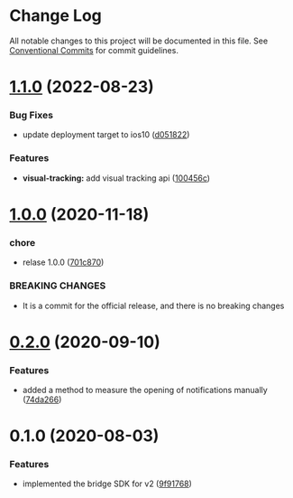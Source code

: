 # Change Log

All notable changes to this project will be documented in this file.
See [Conventional Commits](https://conventionalcommits.org) for commit guidelines.

# [1.1.0](https://github.com/plaidev/karte-react-native/compare/@react-native-karte/notification@1.0.0...@react-native-karte/notification@1.1.0) (2022-08-23)


### Bug Fixes

* update deployment target to ios10 ([d051822](https://github.com/plaidev/karte-react-native/commit/d051822d24b5441f894b83abc6d22dcfcf689946))


### Features

* **visual-tracking:** add visual tracking api ([100456c](https://github.com/plaidev/karte-react-native/commit/100456c3d60cdd34b3a1079b20185eafa3b3a416))





# [1.0.0](https://github.com/plaidev/karte-react-native/compare/@react-native-karte/notification@0.2.0...@react-native-karte/notification@1.0.0) (2020-11-18)


### chore

* relase 1.0.0 ([701c870](https://github.com/plaidev/karte-react-native/commit/701c870fbda772ec180339643ac5c81d85ac9d65))


### BREAKING CHANGES

* It is a commit for the official release, and there is no breaking changes





# [0.2.0](https://github.com/plaidev/karte-react-native/compare/@react-native-karte/notification@0.1.0...@react-native-karte/notification@0.2.0) (2020-09-10)


### Features

* added a method to measure the opening of notifications manually ([74da266](https://github.com/plaidev/karte-react-native/commit/74da2660b63090daa44cc2cd4f4952e74345ff58))





# 0.1.0 (2020-08-03)


### Features

* implemented the bridge SDK for v2 ([9f91768](https://github.com/plaidev/karte-react-native/commit/9f9176880b4410b6dd9bb3bdfde2e16485ddba5b))
